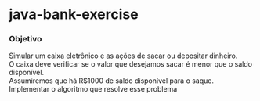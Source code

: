 # java-bank-exercise

### Objetivo

Simular um caixa eletrônico e as ações de sacar ou depositar dinheiro.<br>
O caixa deve verificar se o valor que desejamos sacar é menor que o saldo disponível.<br>
Assumiremos que há R$1000 de saldo disponível para o saque.<br>
Implementar o algoritmo que resolve esse problema
